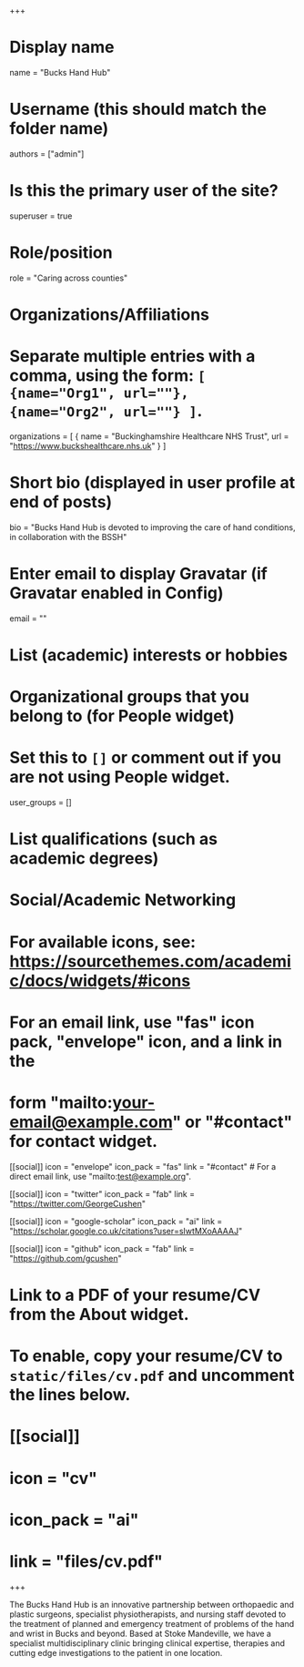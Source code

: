 +++
# Display name
name = "Bucks Hand Hub"

# Username (this should match the folder name)
authors = ["admin"]

# Is this the primary user of the site?
superuser = true

# Role/position
role = "Caring across counties"

# Organizations/Affiliations
#   Separate multiple entries with a comma, using the form: `[ {name="Org1", url=""}, {name="Org2", url=""} ]`.
organizations = [ { name = "Buckinghamshire Healthcare NHS Trust", url = "https://www.buckshealthcare.nhs.uk" } ]

# Short bio (displayed in user profile at end of posts)
bio = "Bucks Hand Hub is devoted to improving the care of hand conditions, in collaboration with the BSSH"

# Enter email to display Gravatar (if Gravatar enabled in Config)
email = ""

# List (academic) interests or hobbies


# Organizational groups that you belong to (for People widget)
#   Set this to `[]` or comment out if you are not using People widget.
user_groups = []

# List qualifications (such as academic degrees)


# Social/Academic Networking
# For available icons, see: https://sourcethemes.com/academic/docs/widgets/#icons
#   For an email link, use "fas" icon pack, "envelope" icon, and a link in the
#   form "mailto:your-email@example.com" or "#contact" for contact widget.

[[social]]
  icon = "envelope"
  icon_pack = "fas"
  link = "#contact"  # For a direct email link, use "mailto:test@example.org".

[[social]]
  icon = "twitter"
  icon_pack = "fab"
  link = "https://twitter.com/GeorgeCushen"

[[social]]
  icon = "google-scholar"
  icon_pack = "ai"
  link = "https://scholar.google.co.uk/citations?user=sIwtMXoAAAAJ"

[[social]]
  icon = "github"
  icon_pack = "fab"
  link = "https://github.com/gcushen"

# Link to a PDF of your resume/CV from the About widget.
# To enable, copy your resume/CV to `static/files/cv.pdf` and uncomment the lines below.
# [[social]]
#   icon = "cv"
#   icon_pack = "ai"
#   link = "files/cv.pdf"

+++

The Bucks Hand Hub is an innovative partnership between orthopaedic and plastic surgeons, specialist physiotherapists, and nursing staff devoted to the treatment of planned and emergency treatment of problems of the hand and wrist in Bucks and beyond. Based at Stoke Mandeville, we have a specialist multidisciplinary clinic bringing clinical expertise, therapies and cutting edge investigations to the patient in one location.
